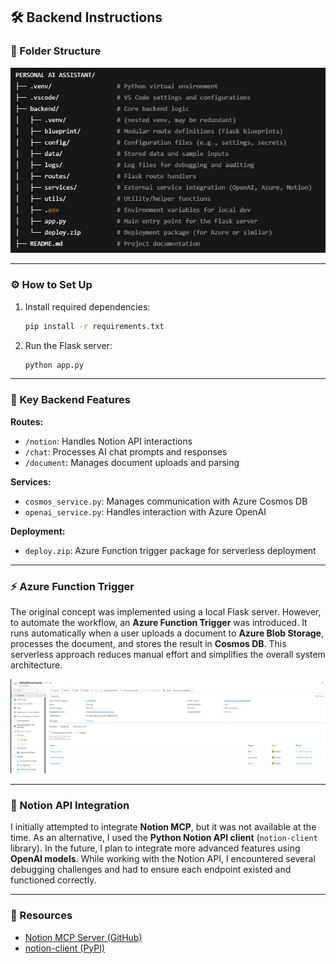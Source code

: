 

## 🛠️ Backend Instructions

### 📁 Folder Structure

![Backend Folder Structure](https://github.com/NAry-Byun/CWB_Hackathon-2025/blob/main/frontend/src/imag/backend%20structure.png?raw=true)

---

### ⚙️ How to Set Up

1. Install required dependencies:

   ```bash
   pip install -r requirements.txt
   ```

2. Run the Flask server:

   ```bash
   python app.py
   ```

---

### 🔑 Key Backend Features

**Routes:**

* `/notion`: Handles Notion API interactions
* `/chat`: Processes AI chat prompts and responses
* `/document`: Manages document uploads and parsing

**Services:**

* `cosmos_service.py`: Manages communication with Azure Cosmos DB
* `openai_service.py`: Handles interaction with Azure OpenAI

**Deployment:**

* `deploy.zip`: Azure Function trigger package for serverless deployment

---

### ⚡ Azure Function Trigger

The original concept was implemented using a local Flask server. However, to automate the workflow, an **Azure Function Trigger** was introduced. It runs automatically when a user uploads a document to **Azure Blob Storage**, processes the document, and stores the result in **Cosmos DB**.
This serverless approach reduces manual effort and simplifies the overall system architecture.

![Azure Trigger Flow](https://github.com/NAry-Byun/CWB_Hackathon-2025/blob/develop/frontend/src/imag/rahul_trigger.png?raw=true)

---

### 🧠 Notion API Integration

I initially attempted to integrate **Notion MCP**, but it was not available at the time.
As an alternative, I used the **Python Notion API client** (`notion-client` library).
In the future, I plan to integrate more advanced features using **OpenAI models**.
While working with the Notion API, I encountered several debugging challenges and had to ensure each endpoint existed and functioned correctly.

---

### 🔗 Resources

* [Notion MCP Server (GitHub)](https://github.com/makenotion/notion-mcp-server)
* [notion-client (PyPI)](https://pypi.org/project/notion-client/)


